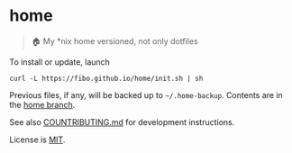 # home

> 🏠 My *nix home versioned, not only dotfiles

To install or update, launch

```shell
curl -L https://fibo.github.io/home/init.sh | sh
```

Previous files, if any, will be backed up to `~/.home-backup`.
Contents are in the [home branch](https://github.com/fibo/home/tree/home).

See also [COUNTRIBUTING.md](.github/CONTRIBUTING.md) for development instructions.

License is [MIT](https://fibo.github.io/mit-license/).


